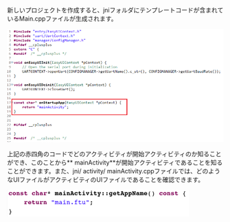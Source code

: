  新しいプロジェクトを作成すると、jniフォルダにテンプレートコードが含まれているMain.cppファイルが生成されます。

![](images/Screenshotfrom2018-06-06182629.png)

 上記の赤四角のコードでどのアクティビティが開始アクティビティのか知ることができ、このことから** mainActivity**が開始アクティビティであることを知ることができます。また、jni/ activity/ mainActivity.cppファイルでは、どのようなUIファイルがアクティビティのUIファイルであることを確認できます。

![](images/Screenshotfrom2018-06-06183808.png)
